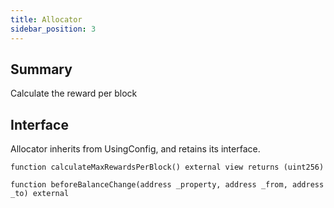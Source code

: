```yaml
---
title: Allocator
sidebar_position: 3
---
```


## Summary

Calculate the reward per block

## Interface
Allocator inherits from UsingConfig, and retains its interface.

`function calculateMaxRewardsPerBlock() external view returns (uint256)`

`function beforeBalanceChange(address _property, address _from, address _to) external`
